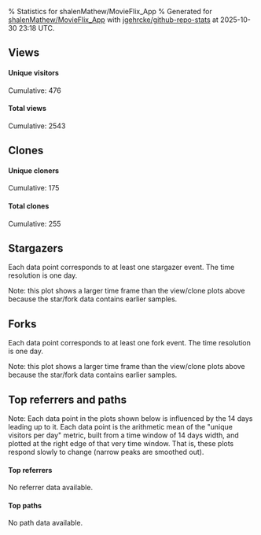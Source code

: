 % Statistics for shalenMathew/MovieFlix_App
% Generated for [shalenMathew/MovieFlix_App](https://github.com/shalenMathew/MovieFlix_App) with [jgehrcke/github-repo-stats](https://github.com/jgehrcke/github-repo-stats) at 2025-10-30 23:18 UTC.


## Views

#### Unique visitors
<div id="chart_views_unique" class="full-width-chart"></div>

Cumulative: 476

#### Total views
<div id="chart_views_total" class="full-width-chart"></div>

Cumulative: 2543

<div class="pagebreak-for-print"> </div>

## Clones

#### Unique cloners
<div id="chart_clones_unique" class="full-width-chart"></div>

Cumulative: 175

#### Total clones
<div id="chart_clones_total" class="full-width-chart"></div>

Cumulative: 255



<div class="pagebreak-for-print"> </div>



## Stargazers

Each data point corresponds to at least one stargazer event.
The time resolution is one day.

<div id="chart_stargazers" class="full-width-chart"></div>


Note: this plot shows a larger time frame than the view/clone plots above because the star/fork data contains earlier samples.



## Forks

Each data point corresponds to at least one fork event.
The time resolution is one day.

<div id="chart_forks" class="full-width-chart"></div>


Note: this plot shows a larger time frame than the view/clone plots above because the star/fork data contains earlier samples.



<div class="pagebreak-for-print"> </div>



## Top referrers and paths


Note: Each data point in the plots shown below is influenced by the 14 days
leading up to it. Each data point is the arithmetic mean of the "unique
visitors per day" metric, built from a time window of 14 days width, and
plotted at the right edge of that very time window. That is, these plots
respond slowly to change (narrow peaks are smoothed out).



#### Top referrers

No referrer data available.



#### Top paths

No path data available.

<script type="text/javascript">
    vegaEmbed('#chart_views_unique', {"$schema": "https://vega.github.io/schema/vega-lite/v4.17.0.json", "config": {"arc": {"fill": "#1b1e23"}, "area": {"fill": "#1b1e23"}, "axisBottom": {"domainColor": "#a9b4c4", "gridColor": "#a9b4c4", "labelColor": "#1b1e23", "labelFont": "relative-mono-11-pitch-pro, Menlo, monospace", "tickColor": "#a9b4c4", "titleColor": "#1b1e23", "titleFont": "relative-mono-11-pitch-pro, Menlo, monospace"}, "axisLeft": {"domainColor": "#a9b4c4", "gridColor": "#a9b4c4", "labelColor": "#1b1e23", "labelFont": "relative-mono-11-pitch-pro, Menlo, monospace", "tickColor": "#a9b4c4", "titleColor": "#1b1e23", "titleFont": "relative-mono-11-pitch-pro, Menlo, monospace"}, "axisX": {"grid": false}, "axisY": {"grid": false, "labelBound": true}, "background": "#FFFFFF", "group": {"fill": "#FFFFFF"}, "header": {"fontWeight": 400, "labelFont": "relative-mono-11-pitch-pro, Menlo, monospace", "titleFont": "relative-mono-11-pitch-pro, Menlo, monospace"}, "legend": {"labelFont": "relative-mono-11-pitch-pro, Menlo, monospace", "symbolSize": 200, "symbolType": "circle", "titleFont": "relative-mono-11-pitch-pro, Menlo, monospace"}, "line": {"color": "#1b1e23", "stroke": "#1b1e23"}, "path": {"stroke": "#1b1e23"}, "point": {"color": "#1b1e23", "cursor": "pointer", "filled": true, "size": 20}, "range": {"category": ["#85a2f7", "#ea9755", "#7eb36a", "#f07071", "#bc85d9", "#e587b6", "#a9b4c4", "#d4c05e", "#64b9c4"]}, "style": {"bar": {"fill": "#1b1e23"}, "text": {"font": "relative-mono-11-pitch-pro, Menlo, monospace", "fontWeight": 400}}, "symbol": {"shape": "circle"}, "title": {"anchor": "start", "font": "relative-mono-11-pitch-pro, Menlo, monospace", "fontWeight": 400}, "trail": {"color": "#1b1e23", "stroke": "#1b1e23"}, "view": {"stroke": null}}, "data": {"name": "data-92dc602506b061f0e4569eddfcc889bb"}, "datasets": {"data-92dc602506b061f0e4569eddfcc889bb": [{"time": "2025-10-01T00:00:00+00:00", "views_total": 0, "views_unique": 0}, {"time": "2025-10-06T00:00:00+00:00", "views_total": 1, "views_unique": 1}, {"time": "2025-10-08T00:00:00+00:00", "views_total": 0, "views_unique": 0}, {"time": "2025-10-09T00:00:00+00:00", "views_total": 1, "views_unique": 1}, {"time": "2025-10-10T00:00:00+00:00", "views_total": 1, "views_unique": 1}, {"time": "2025-10-11T00:00:00+00:00", "views_total": 0, "views_unique": 0}, {"time": "2025-10-12T00:00:00+00:00", "views_total": 1, "views_unique": 1}, {"time": "2025-10-13T00:00:00+00:00", "views_total": 0, "views_unique": 0}, {"time": "2025-10-14T00:00:00+00:00", "views_total": 39, "views_unique": 9}, {"time": "2025-10-15T00:00:00+00:00", "views_total": 293, "views_unique": 86}, {"time": "2025-10-16T00:00:00+00:00", "views_total": 297, "views_unique": 50}, {"time": "2025-10-17T00:00:00+00:00", "views_total": 159, "views_unique": 40}, {"time": "2025-10-18T00:00:00+00:00", "views_total": 125, "views_unique": 23}, {"time": "2025-10-19T00:00:00+00:00", "views_total": 96, "views_unique": 19}, {"time": "2025-10-20T00:00:00+00:00", "views_total": 110, "views_unique": 14}, {"time": "2025-10-21T00:00:00+00:00", "views_total": 78, "views_unique": 19}, {"time": "2025-10-22T00:00:00+00:00", "views_total": 27, "views_unique": 11}, {"time": "2025-10-23T00:00:00+00:00", "views_total": 81, "views_unique": 24}, {"time": "2025-10-24T00:00:00+00:00", "views_total": 216, "views_unique": 47}, {"time": "2025-10-25T00:00:00+00:00", "views_total": 296, "views_unique": 35}, {"time": "2025-10-26T00:00:00+00:00", "views_total": 268, "views_unique": 26}, {"time": "2025-10-27T00:00:00+00:00", "views_total": 177, "views_unique": 28}, {"time": "2025-10-28T00:00:00+00:00", "views_total": 70, "views_unique": 11}, {"time": "2025-10-29T00:00:00+00:00", "views_total": 103, "views_unique": 13}, {"time": "2025-10-30T00:00:00+00:00", "views_total": 104, "views_unique": 17}]}, "encoding": {"tooltip": [{"field": "views_unique", "format": ".1f", "title": "views (u)", "type": "quantitative"}, {"field": "time", "format": "%B %e, %Y", "title": "date", "type": "temporal"}], "x": {"axis": {"labelAngle": 25}, "field": "time", "scale": {"domain": ["2025-10-01", "2025-10-30"]}, "timeUnit": "yearmonthdate", "title": "date", "type": "temporal"}, "y": {"axis": {}, "field": "views_unique", "scale": {"domain": [0, 94.60000000000001], "type": "linear", "zero": true}, "title": "unique views per day", "type": "quantitative"}}, "height": 200, "mark": {"point": true, "type": "line"}, "padding": 10, "width": "container"}, {"actions": false, "renderer": "svg"}).catch(console.error);
vegaEmbed('#chart_views_total', {"$schema": "https://vega.github.io/schema/vega-lite/v4.17.0.json", "config": {"arc": {"fill": "#1b1e23"}, "area": {"fill": "#1b1e23"}, "axisBottom": {"domainColor": "#a9b4c4", "gridColor": "#a9b4c4", "labelColor": "#1b1e23", "labelFont": "relative-mono-11-pitch-pro, Menlo, monospace", "tickColor": "#a9b4c4", "titleColor": "#1b1e23", "titleFont": "relative-mono-11-pitch-pro, Menlo, monospace"}, "axisLeft": {"domainColor": "#a9b4c4", "gridColor": "#a9b4c4", "labelColor": "#1b1e23", "labelFont": "relative-mono-11-pitch-pro, Menlo, monospace", "tickColor": "#a9b4c4", "titleColor": "#1b1e23", "titleFont": "relative-mono-11-pitch-pro, Menlo, monospace"}, "axisX": {"grid": false}, "axisY": {"grid": false, "labelBound": true}, "background": "#FFFFFF", "group": {"fill": "#FFFFFF"}, "header": {"fontWeight": 400, "labelFont": "relative-mono-11-pitch-pro, Menlo, monospace", "titleFont": "relative-mono-11-pitch-pro, Menlo, monospace"}, "legend": {"labelFont": "relative-mono-11-pitch-pro, Menlo, monospace", "symbolSize": 200, "symbolType": "circle", "titleFont": "relative-mono-11-pitch-pro, Menlo, monospace"}, "line": {"color": "#1b1e23", "stroke": "#1b1e23"}, "path": {"stroke": "#1b1e23"}, "point": {"color": "#1b1e23", "cursor": "pointer", "filled": true, "size": 20}, "range": {"category": ["#85a2f7", "#ea9755", "#7eb36a", "#f07071", "#bc85d9", "#e587b6", "#a9b4c4", "#d4c05e", "#64b9c4"]}, "style": {"bar": {"fill": "#1b1e23"}, "text": {"font": "relative-mono-11-pitch-pro, Menlo, monospace", "fontWeight": 400}}, "symbol": {"shape": "circle"}, "title": {"anchor": "start", "font": "relative-mono-11-pitch-pro, Menlo, monospace", "fontWeight": 400}, "trail": {"color": "#1b1e23", "stroke": "#1b1e23"}, "view": {"stroke": null}}, "data": {"name": "data-92dc602506b061f0e4569eddfcc889bb"}, "datasets": {"data-92dc602506b061f0e4569eddfcc889bb": [{"time": "2025-10-01T00:00:00+00:00", "views_total": 0, "views_unique": 0}, {"time": "2025-10-06T00:00:00+00:00", "views_total": 1, "views_unique": 1}, {"time": "2025-10-08T00:00:00+00:00", "views_total": 0, "views_unique": 0}, {"time": "2025-10-09T00:00:00+00:00", "views_total": 1, "views_unique": 1}, {"time": "2025-10-10T00:00:00+00:00", "views_total": 1, "views_unique": 1}, {"time": "2025-10-11T00:00:00+00:00", "views_total": 0, "views_unique": 0}, {"time": "2025-10-12T00:00:00+00:00", "views_total": 1, "views_unique": 1}, {"time": "2025-10-13T00:00:00+00:00", "views_total": 0, "views_unique": 0}, {"time": "2025-10-14T00:00:00+00:00", "views_total": 39, "views_unique": 9}, {"time": "2025-10-15T00:00:00+00:00", "views_total": 293, "views_unique": 86}, {"time": "2025-10-16T00:00:00+00:00", "views_total": 297, "views_unique": 50}, {"time": "2025-10-17T00:00:00+00:00", "views_total": 159, "views_unique": 40}, {"time": "2025-10-18T00:00:00+00:00", "views_total": 125, "views_unique": 23}, {"time": "2025-10-19T00:00:00+00:00", "views_total": 96, "views_unique": 19}, {"time": "2025-10-20T00:00:00+00:00", "views_total": 110, "views_unique": 14}, {"time": "2025-10-21T00:00:00+00:00", "views_total": 78, "views_unique": 19}, {"time": "2025-10-22T00:00:00+00:00", "views_total": 27, "views_unique": 11}, {"time": "2025-10-23T00:00:00+00:00", "views_total": 81, "views_unique": 24}, {"time": "2025-10-24T00:00:00+00:00", "views_total": 216, "views_unique": 47}, {"time": "2025-10-25T00:00:00+00:00", "views_total": 296, "views_unique": 35}, {"time": "2025-10-26T00:00:00+00:00", "views_total": 268, "views_unique": 26}, {"time": "2025-10-27T00:00:00+00:00", "views_total": 177, "views_unique": 28}, {"time": "2025-10-28T00:00:00+00:00", "views_total": 70, "views_unique": 11}, {"time": "2025-10-29T00:00:00+00:00", "views_total": 103, "views_unique": 13}, {"time": "2025-10-30T00:00:00+00:00", "views_total": 104, "views_unique": 17}]}, "encoding": {"tooltip": [{"field": "views_total", "format": ".1f", "title": "views (t)", "type": "quantitative"}, {"field": "time", "format": "%B %e, %Y", "title": "date", "type": "temporal"}], "x": {"axis": {"labelAngle": 25}, "field": "time", "scale": {"domain": ["2025-10-01", "2025-10-30"]}, "timeUnit": "yearmonthdate", "title": "date", "type": "temporal"}, "y": {"axis": {"values": [1, 10, 50, 100, 500, 1000, 5000, 10000]}, "field": "views_total", "scale": {"domain": [0, 326.70000000000005], "type": "symlog", "zero": true}, "title": "total views per day", "type": "quantitative"}}, "height": 200, "mark": {"point": true, "type": "line"}, "padding": 10, "width": "container"}, {"actions": false, "renderer": "svg"}).catch(console.error);
vegaEmbed('#chart_clones_unique', {"$schema": "https://vega.github.io/schema/vega-lite/v4.17.0.json", "config": {"arc": {"fill": "#1b1e23"}, "area": {"fill": "#1b1e23"}, "axisBottom": {"domainColor": "#a9b4c4", "gridColor": "#a9b4c4", "labelColor": "#1b1e23", "labelFont": "relative-mono-11-pitch-pro, Menlo, monospace", "tickColor": "#a9b4c4", "titleColor": "#1b1e23", "titleFont": "relative-mono-11-pitch-pro, Menlo, monospace"}, "axisLeft": {"domainColor": "#a9b4c4", "gridColor": "#a9b4c4", "labelColor": "#1b1e23", "labelFont": "relative-mono-11-pitch-pro, Menlo, monospace", "tickColor": "#a9b4c4", "titleColor": "#1b1e23", "titleFont": "relative-mono-11-pitch-pro, Menlo, monospace"}, "axisX": {"grid": false}, "axisY": {"grid": false, "labelBound": true}, "background": "#FFFFFF", "group": {"fill": "#FFFFFF"}, "header": {"fontWeight": 400, "labelFont": "relative-mono-11-pitch-pro, Menlo, monospace", "titleFont": "relative-mono-11-pitch-pro, Menlo, monospace"}, "legend": {"labelFont": "relative-mono-11-pitch-pro, Menlo, monospace", "symbolSize": 200, "symbolType": "circle", "titleFont": "relative-mono-11-pitch-pro, Menlo, monospace"}, "line": {"color": "#1b1e23", "stroke": "#1b1e23"}, "path": {"stroke": "#1b1e23"}, "point": {"color": "#1b1e23", "cursor": "pointer", "filled": true, "size": 20}, "range": {"category": ["#85a2f7", "#ea9755", "#7eb36a", "#f07071", "#bc85d9", "#e587b6", "#a9b4c4", "#d4c05e", "#64b9c4"]}, "style": {"bar": {"fill": "#1b1e23"}, "text": {"font": "relative-mono-11-pitch-pro, Menlo, monospace", "fontWeight": 400}}, "symbol": {"shape": "circle"}, "title": {"anchor": "start", "font": "relative-mono-11-pitch-pro, Menlo, monospace", "fontWeight": 400}, "trail": {"color": "#1b1e23", "stroke": "#1b1e23"}, "view": {"stroke": null}}, "data": {"name": "data-5967c207aa5d1f49c6766a2de15d37e3"}, "datasets": {"data-5967c207aa5d1f49c6766a2de15d37e3": [{"clones_total": 1, "clones_unique": 1, "time": "2025-10-01T00:00:00+00:00"}, {"clones_total": 0, "clones_unique": 0, "time": "2025-10-06T00:00:00+00:00"}, {"clones_total": 16, "clones_unique": 15, "time": "2025-10-08T00:00:00+00:00"}, {"clones_total": 11, "clones_unique": 8, "time": "2025-10-09T00:00:00+00:00"}, {"clones_total": 1, "clones_unique": 1, "time": "2025-10-10T00:00:00+00:00"}, {"clones_total": 1, "clones_unique": 1, "time": "2025-10-11T00:00:00+00:00"}, {"clones_total": 1, "clones_unique": 1, "time": "2025-10-12T00:00:00+00:00"}, {"clones_total": 2, "clones_unique": 2, "time": "2025-10-13T00:00:00+00:00"}, {"clones_total": 17, "clones_unique": 15, "time": "2025-10-14T00:00:00+00:00"}, {"clones_total": 14, "clones_unique": 11, "time": "2025-10-15T00:00:00+00:00"}, {"clones_total": 30, "clones_unique": 10, "time": "2025-10-16T00:00:00+00:00"}, {"clones_total": 11, "clones_unique": 9, "time": "2025-10-17T00:00:00+00:00"}, {"clones_total": 16, "clones_unique": 11, "time": "2025-10-18T00:00:00+00:00"}, {"clones_total": 5, "clones_unique": 2, "time": "2025-10-19T00:00:00+00:00"}, {"clones_total": 5, "clones_unique": 4, "time": "2025-10-20T00:00:00+00:00"}, {"clones_total": 5, "clones_unique": 4, "time": "2025-10-21T00:00:00+00:00"}, {"clones_total": 12, "clones_unique": 11, "time": "2025-10-22T00:00:00+00:00"}, {"clones_total": 10, "clones_unique": 10, "time": "2025-10-23T00:00:00+00:00"}, {"clones_total": 9, "clones_unique": 7, "time": "2025-10-24T00:00:00+00:00"}, {"clones_total": 15, "clones_unique": 9, "time": "2025-10-25T00:00:00+00:00"}, {"clones_total": 19, "clones_unique": 8, "time": "2025-10-26T00:00:00+00:00"}, {"clones_total": 12, "clones_unique": 9, "time": "2025-10-27T00:00:00+00:00"}, {"clones_total": 16, "clones_unique": 10, "time": "2025-10-28T00:00:00+00:00"}, {"clones_total": 8, "clones_unique": 3, "time": "2025-10-29T00:00:00+00:00"}, {"clones_total": 18, "clones_unique": 13, "time": "2025-10-30T00:00:00+00:00"}]}, "encoding": {"tooltip": [{"field": "clones_unique", "format": ".1f", "title": "clones (u)", "type": "quantitative"}, {"field": "time", "format": "%B %e, %Y", "title": "date", "type": "temporal"}], "x": {"axis": {"labelAngle": 25}, "field": "time", "scale": {"domain": ["2025-10-01", "2025-10-30"]}, "timeUnit": "yearmonthdate", "title": "date", "type": "temporal"}, "y": {"axis": {}, "field": "clones_unique", "scale": {"domain": [0, 16.5], "type": "linear", "zero": true}, "title": "unique clones per day", "type": "quantitative"}}, "height": 200, "mark": {"point": true, "type": "line"}, "padding": 10, "width": "container"}, {"actions": false, "renderer": "svg"}).catch(console.error);
vegaEmbed('#chart_clones_total', {"$schema": "https://vega.github.io/schema/vega-lite/v4.17.0.json", "config": {"arc": {"fill": "#1b1e23"}, "area": {"fill": "#1b1e23"}, "axisBottom": {"domainColor": "#a9b4c4", "gridColor": "#a9b4c4", "labelColor": "#1b1e23", "labelFont": "relative-mono-11-pitch-pro, Menlo, monospace", "tickColor": "#a9b4c4", "titleColor": "#1b1e23", "titleFont": "relative-mono-11-pitch-pro, Menlo, monospace"}, "axisLeft": {"domainColor": "#a9b4c4", "gridColor": "#a9b4c4", "labelColor": "#1b1e23", "labelFont": "relative-mono-11-pitch-pro, Menlo, monospace", "tickColor": "#a9b4c4", "titleColor": "#1b1e23", "titleFont": "relative-mono-11-pitch-pro, Menlo, monospace"}, "axisX": {"grid": false}, "axisY": {"grid": false, "labelBound": true}, "background": "#FFFFFF", "group": {"fill": "#FFFFFF"}, "header": {"fontWeight": 400, "labelFont": "relative-mono-11-pitch-pro, Menlo, monospace", "titleFont": "relative-mono-11-pitch-pro, Menlo, monospace"}, "legend": {"labelFont": "relative-mono-11-pitch-pro, Menlo, monospace", "symbolSize": 200, "symbolType": "circle", "titleFont": "relative-mono-11-pitch-pro, Menlo, monospace"}, "line": {"color": "#1b1e23", "stroke": "#1b1e23"}, "path": {"stroke": "#1b1e23"}, "point": {"color": "#1b1e23", "cursor": "pointer", "filled": true, "size": 20}, "range": {"category": ["#85a2f7", "#ea9755", "#7eb36a", "#f07071", "#bc85d9", "#e587b6", "#a9b4c4", "#d4c05e", "#64b9c4"]}, "style": {"bar": {"fill": "#1b1e23"}, "text": {"font": "relative-mono-11-pitch-pro, Menlo, monospace", "fontWeight": 400}}, "symbol": {"shape": "circle"}, "title": {"anchor": "start", "font": "relative-mono-11-pitch-pro, Menlo, monospace", "fontWeight": 400}, "trail": {"color": "#1b1e23", "stroke": "#1b1e23"}, "view": {"stroke": null}}, "data": {"name": "data-5967c207aa5d1f49c6766a2de15d37e3"}, "datasets": {"data-5967c207aa5d1f49c6766a2de15d37e3": [{"clones_total": 1, "clones_unique": 1, "time": "2025-10-01T00:00:00+00:00"}, {"clones_total": 0, "clones_unique": 0, "time": "2025-10-06T00:00:00+00:00"}, {"clones_total": 16, "clones_unique": 15, "time": "2025-10-08T00:00:00+00:00"}, {"clones_total": 11, "clones_unique": 8, "time": "2025-10-09T00:00:00+00:00"}, {"clones_total": 1, "clones_unique": 1, "time": "2025-10-10T00:00:00+00:00"}, {"clones_total": 1, "clones_unique": 1, "time": "2025-10-11T00:00:00+00:00"}, {"clones_total": 1, "clones_unique": 1, "time": "2025-10-12T00:00:00+00:00"}, {"clones_total": 2, "clones_unique": 2, "time": "2025-10-13T00:00:00+00:00"}, {"clones_total": 17, "clones_unique": 15, "time": "2025-10-14T00:00:00+00:00"}, {"clones_total": 14, "clones_unique": 11, "time": "2025-10-15T00:00:00+00:00"}, {"clones_total": 30, "clones_unique": 10, "time": "2025-10-16T00:00:00+00:00"}, {"clones_total": 11, "clones_unique": 9, "time": "2025-10-17T00:00:00+00:00"}, {"clones_total": 16, "clones_unique": 11, "time": "2025-10-18T00:00:00+00:00"}, {"clones_total": 5, "clones_unique": 2, "time": "2025-10-19T00:00:00+00:00"}, {"clones_total": 5, "clones_unique": 4, "time": "2025-10-20T00:00:00+00:00"}, {"clones_total": 5, "clones_unique": 4, "time": "2025-10-21T00:00:00+00:00"}, {"clones_total": 12, "clones_unique": 11, "time": "2025-10-22T00:00:00+00:00"}, {"clones_total": 10, "clones_unique": 10, "time": "2025-10-23T00:00:00+00:00"}, {"clones_total": 9, "clones_unique": 7, "time": "2025-10-24T00:00:00+00:00"}, {"clones_total": 15, "clones_unique": 9, "time": "2025-10-25T00:00:00+00:00"}, {"clones_total": 19, "clones_unique": 8, "time": "2025-10-26T00:00:00+00:00"}, {"clones_total": 12, "clones_unique": 9, "time": "2025-10-27T00:00:00+00:00"}, {"clones_total": 16, "clones_unique": 10, "time": "2025-10-28T00:00:00+00:00"}, {"clones_total": 8, "clones_unique": 3, "time": "2025-10-29T00:00:00+00:00"}, {"clones_total": 18, "clones_unique": 13, "time": "2025-10-30T00:00:00+00:00"}]}, "encoding": {"tooltip": [{"field": "clones_total", "format": ".1f", "title": "clones (t)", "type": "quantitative"}, {"field": "time", "format": "%B %e, %Y", "title": "date", "type": "temporal"}], "x": {"axis": {"labelAngle": 25}, "field": "time", "scale": {"domain": ["2025-10-01", "2025-10-30"]}, "timeUnit": "yearmonthdate", "title": "date", "type": "temporal"}, "y": {"axis": {}, "field": "clones_total", "scale": {"domain": [0, 33.0], "type": "linear", "zero": true}, "title": "total clones per day", "type": "quantitative"}}, "height": 200, "mark": {"point": true, "type": "line"}, "padding": 10, "width": "container"}, {"actions": false, "renderer": "svg"}).catch(console.error);
vegaEmbed('#chart_stargazers', {"$schema": "https://vega.github.io/schema/vega-lite/v4.17.0.json", "config": {"arc": {"fill": "#1b1e23"}, "area": {"fill": "#1b1e23"}, "axisBottom": {"domainColor": "#a9b4c4", "gridColor": "#a9b4c4", "labelColor": "#1b1e23", "labelFont": "relative-mono-11-pitch-pro, Menlo, monospace", "tickColor": "#a9b4c4", "titleColor": "#1b1e23", "titleFont": "relative-mono-11-pitch-pro, Menlo, monospace"}, "axisLeft": {"domainColor": "#a9b4c4", "gridColor": "#a9b4c4", "labelColor": "#1b1e23", "labelFont": "relative-mono-11-pitch-pro, Menlo, monospace", "tickColor": "#a9b4c4", "titleColor": "#1b1e23", "titleFont": "relative-mono-11-pitch-pro, Menlo, monospace"}, "axisX": {"grid": false}, "axisY": {"grid": false}, "background": "#FFFFFF", "group": {"fill": "#FFFFFF"}, "header": {"fontWeight": 400, "labelFont": "relative-mono-11-pitch-pro, Menlo, monospace", "titleFont": "relative-mono-11-pitch-pro, Menlo, monospace"}, "legend": {"labelFont": "relative-mono-11-pitch-pro, Menlo, monospace", "symbolSize": 200, "symbolType": "circle", "titleFont": "relative-mono-11-pitch-pro, Menlo, monospace"}, "line": {"color": "#1b1e23", "stroke": "#1b1e23"}, "path": {"stroke": "#1b1e23"}, "point": {"color": "#1b1e23", "cursor": "pointer", "filled": true, "size": 50}, "range": {"category": ["#85a2f7", "#ea9755", "#7eb36a", "#f07071", "#bc85d9", "#e587b6", "#a9b4c4", "#d4c05e", "#64b9c4"]}, "style": {"bar": {"fill": "#1b1e23"}, "text": {"font": "relative-mono-11-pitch-pro, Menlo, monospace", "fontWeight": 400}}, "symbol": {"shape": "circle"}, "title": {"anchor": "start", "font": "relative-mono-11-pitch-pro, Menlo, monospace", "fontWeight": 400}, "trail": {"color": "#1b1e23", "stroke": "#1b1e23"}, "view": {"stroke": null}}, "data": {"name": "data-bd2077483391ce2716b7402f72a4b26c"}, "datasets": {"data-bd2077483391ce2716b7402f72a4b26c": [{"stars_cumulative": 1, "time": "2024-05-14T07:01:34+00:00"}, {"stars_cumulative": 2, "time": "2024-06-23T00:57:55+00:00"}, {"stars_cumulative": 3, "time": "2024-07-26T01:04:43+00:00"}, {"stars_cumulative": 4, "time": "2024-09-22T03:57:59+00:00"}, {"stars_cumulative": 5, "time": "2024-12-30T19:27:50+00:00"}, {"stars_cumulative": 6, "time": "2024-12-31T03:02:48+00:00"}, {"stars_cumulative": 7, "time": "2025-01-12T23:25:58+00:00"}, {"stars_cumulative": 8, "time": "2025-01-13T06:50:03+00:00"}, {"stars_cumulative": 9, "time": "2025-01-17T09:09:41+00:00"}, {"stars_cumulative": 10, "time": "2025-01-27T05:41:31+00:00"}, {"stars_cumulative": 11, "time": "2025-04-13T17:11:18+00:00"}, {"stars_cumulative": 12, "time": "2025-10-15T12:42:22+00:00"}, {"stars_cumulative": 13, "time": "2025-10-15T15:09:58+00:00"}, {"stars_cumulative": 14, "time": "2025-10-15T15:32:16+00:00"}, {"stars_cumulative": 15, "time": "2025-10-16T23:58:32+00:00"}, {"stars_cumulative": 16, "time": "2025-10-21T06:07:49+00:00"}, {"stars_cumulative": 17, "time": "2025-10-21T07:55:49+00:00"}, {"stars_cumulative": 18, "time": "2025-10-21T08:01:52+00:00"}, {"stars_cumulative": 19, "time": "2025-10-21T08:04:18+00:00"}, {"stars_cumulative": 20, "time": "2025-10-21T08:06:41+00:00"}, {"stars_cumulative": 21, "time": "2025-10-21T08:08:38+00:00"}, {"stars_cumulative": 22, "time": "2025-10-21T10:01:52+00:00"}, {"stars_cumulative": 23, "time": "2025-10-24T13:03:35+00:00"}, {"stars_cumulative": 24, "time": "2025-10-24T13:39:24+00:00"}, {"stars_cumulative": 25, "time": "2025-10-24T16:49:39+00:00"}, {"stars_cumulative": 26, "time": "2025-10-25T15:02:54+00:00"}, {"stars_cumulative": 27, "time": "2025-10-26T08:12:42+00:00"}, {"stars_cumulative": 28, "time": "2025-10-28T12:54:06+00:00"}]}, "encoding": {"tooltip": [{"field": "stars_cumulative", "format": "d", "title": "stars", "type": "quantitative"}, {"field": "time", "format": "%B %e, %Y", "title": "date", "type": "temporal"}], "x": {"axis": {"labelAngle": 25}, "field": "time", "scale": {"domain": ["2024-05-14", "2025-10-30"]}, "timeUnit": "yearmonthdate", "title": "date", "type": "temporal"}, "y": {"field": "stars_cumulative", "scale": {"domain": [0, 30.800000000000004], "zero": true}, "title": "stargazer count (cumulative)", "type": "quantitative"}}, "height": 300, "mark": {"point": true, "type": "line"}, "padding": 10, "width": "container"}, {"actions": false, "renderer": "svg"}).catch(console.error);
vegaEmbed('#chart_forks', {"$schema": "https://vega.github.io/schema/vega-lite/v4.17.0.json", "config": {"arc": {"fill": "#1b1e23"}, "area": {"fill": "#1b1e23"}, "axisBottom": {"domainColor": "#a9b4c4", "gridColor": "#a9b4c4", "labelColor": "#1b1e23", "labelFont": "relative-mono-11-pitch-pro, Menlo, monospace", "tickColor": "#a9b4c4", "titleColor": "#1b1e23", "titleFont": "relative-mono-11-pitch-pro, Menlo, monospace"}, "axisLeft": {"domainColor": "#a9b4c4", "gridColor": "#a9b4c4", "labelColor": "#1b1e23", "labelFont": "relative-mono-11-pitch-pro, Menlo, monospace", "tickColor": "#a9b4c4", "titleColor": "#1b1e23", "titleFont": "relative-mono-11-pitch-pro, Menlo, monospace"}, "axisX": {"grid": false}, "axisY": {"grid": false}, "background": "#FFFFFF", "group": {"fill": "#FFFFFF"}, "header": {"fontWeight": 400, "labelFont": "relative-mono-11-pitch-pro, Menlo, monospace", "titleFont": "relative-mono-11-pitch-pro, Menlo, monospace"}, "legend": {"labelFont": "relative-mono-11-pitch-pro, Menlo, monospace", "symbolSize": 200, "symbolType": "circle", "titleFont": "relative-mono-11-pitch-pro, Menlo, monospace"}, "line": {"color": "#1b1e23", "stroke": "#1b1e23"}, "path": {"stroke": "#1b1e23"}, "point": {"color": "#1b1e23", "cursor": "pointer", "filled": true, "size": 50}, "range": {"category": ["#85a2f7", "#ea9755", "#7eb36a", "#f07071", "#bc85d9", "#e587b6", "#a9b4c4", "#d4c05e", "#64b9c4"]}, "style": {"bar": {"fill": "#1b1e23"}, "text": {"font": "relative-mono-11-pitch-pro, Menlo, monospace", "fontWeight": 400}}, "symbol": {"shape": "circle"}, "title": {"anchor": "start", "font": "relative-mono-11-pitch-pro, Menlo, monospace", "fontWeight": 400}, "trail": {"color": "#1b1e23", "stroke": "#1b1e23"}, "view": {"stroke": null}}, "data": {"name": "data-efb73b1a02c4ac6f663e78222f9d4312"}, "datasets": {"data-efb73b1a02c4ac6f663e78222f9d4312": [{"forks_cumulative": 1, "time": "2024-07-01T15:30:38+00:00"}, {"forks_cumulative": 2, "time": "2024-12-30T21:29:06+00:00"}, {"forks_cumulative": 3, "time": "2025-03-11T00:10:55+00:00"}, {"forks_cumulative": 4, "time": "2025-10-14T20:20:20+00:00"}, {"forks_cumulative": 5, "time": "2025-10-15T08:30:21+00:00"}, {"forks_cumulative": 6, "time": "2025-10-15T12:42:38+00:00"}, {"forks_cumulative": 7, "time": "2025-10-15T16:57:46+00:00"}, {"forks_cumulative": 8, "time": "2025-10-15T19:16:36+00:00"}, {"forks_cumulative": 9, "time": "2025-10-15T20:33:07+00:00"}, {"forks_cumulative": 10, "time": "2025-10-16T14:23:06+00:00"}, {"forks_cumulative": 11, "time": "2025-10-16T18:27:40+00:00"}, {"forks_cumulative": 12, "time": "2025-10-17T18:16:36+00:00"}, {"forks_cumulative": 13, "time": "2025-10-18T07:22:58+00:00"}, {"forks_cumulative": 14, "time": "2025-10-19T07:32:18+00:00"}, {"forks_cumulative": 15, "time": "2025-10-19T15:02:44+00:00"}, {"forks_cumulative": 16, "time": "2025-10-23T12:26:16+00:00"}, {"forks_cumulative": 17, "time": "2025-10-23T12:32:40+00:00"}, {"forks_cumulative": 18, "time": "2025-10-24T06:14:29+00:00"}, {"forks_cumulative": 19, "time": "2025-10-24T12:05:25+00:00"}, {"forks_cumulative": 20, "time": "2025-10-24T13:03:03+00:00"}, {"forks_cumulative": 21, "time": "2025-10-25T14:45:35+00:00"}, {"forks_cumulative": 22, "time": "2025-10-27T09:31:17+00:00"}, {"forks_cumulative": 23, "time": "2025-10-28T17:57:27+00:00"}, {"forks_cumulative": 24, "time": "2025-10-29T04:11:27+00:00"}]}, "encoding": {"tooltip": [{"field": "forks_cumulative", "format": "d", "title": "forks", "type": "quantitative"}, {"field": "time", "format": "%B %e, %Y", "title": "date", "type": "temporal"}], "x": {"axis": {"labelAngle": 25}, "field": "time", "scale": {"domain": ["2024-05-14", "2025-10-30"]}, "timeUnit": "yearmonthdate", "title": "date", "type": "temporal"}, "y": {"field": "forks_cumulative", "scale": {"domain": [0, 26.400000000000002], "zero": true}, "title": "fork count (cumulative)", "type": "quantitative"}}, "height": 300, "mark": {"point": true, "type": "line"}, "padding": 10, "width": "container"}, {"actions": false, "renderer": "svg"}).catch(console.error);
    </script>